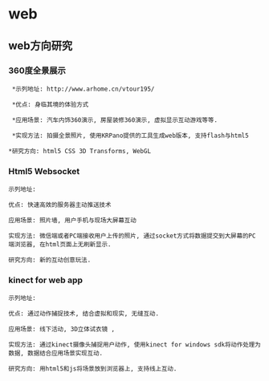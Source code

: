 web
===

web方向研究
-----------------------------------


### 360度全景展示
     
     *示列地址: http://www.arhome.cn/vtour195/

     *优点: 身临其境的体验方式

     *应用场景: 汽车内饰360演示, 房屋装修360演示, 虚拟显示互动游戏等等.

     *实现方法: 拍摄全景照片, 使用KRPano提供的工具生成web版本, 支持flash与html5

    *研究方向: html5 CSS 3D Transforms, WebGL


### Html5 Websocket

    示列地址: 

    优点: 快速高效的服务器主动推送技术

    应用场景: 照片墙, 用户手机与现场大屏幕互动

    实现方法: 微信端或者PC端接收用户上传的照片, 通过socket方式将数据提交到大屏幕的PC端浏览器, 在html页面上无刷新显示.

    研究方向: 新的互动创意玩法.


### kinect for web app

    示列地址: 

    优点: 通过动作捕捉技术, 结合虚拟和现实, 无缝互动.

    应用场景: 线下活动, 3D立体试衣镜 , 

    实现方法: 通过kinect摄像头捕捉用户动作, 使用kinect for windows sdk将动作处理为数据, 数据结合应用场景实现互动.

    研究方向: 用html5和js将场景放到浏览器上, 支持线上互动.

     
    
    
